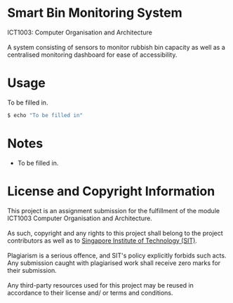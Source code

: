 # Smart Bin Monitoring System
ICT1003: Computer Organisation and Architecture
<br /><br />
A system consisting of sensors to monitor rubbish bin capacity as well as a centralised monitoring dashboard for ease of accessibility.

# Usage
To be filled in.
```bash
$ echo "To be filled in"
```

# Notes
- To be filled in.

# License and Copyright Information
This project is an assignment submission for the fulfillment of the module ICT1003 Computer Organisation and Architecture.
<br /><br />
As such, copyright and any rights to this project shall belong to the project contributors as well as to [Singapore Institute of Technology (SIT)](https://www.singaporetech.edu.sg/).
<br /><br />
Plagiarism is a serious offence, and SIT's policy explicitly forbids such acts. Any submission caught with plagiarised work shall receive zero marks for their submission.
<br /><br />
Any third-party resources used for this project may be reused in accordance to their license and/ or terms and conditions.
